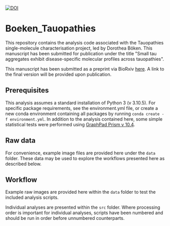 [![DOI](https://zenodo.org/badge/DOI/10.5281/zenodo.15635269/.svg)](https://doi.org/10.5281/zenodo.15635269)

# Boeken_Tauopathies

This repository contains the analysis code associated with the Tauopathies single-molecule characterisation project, led by Dorothea Böken. This manuscript has been submitted for publication under the title "Small tau aggregates exhibit disease-specific molecular profiles across tauopathies".

This manuscript has been submitted as a preprint via BioRxiv [here](biorxiv/link). A link to the final version will be provided upon publication.

## Prerequisites

This analysis assumes a standard installation of Python 3 (v 3.10.5). For specific package requirements, see the environment.yml file, or  create a new conda environment containing all packages by running ```conda create -f environment.yml```. In addition to the analysis contained here, some simple statistical tests were performed using [GraphPad Prism v 10.4](https://www.graphpad.com/scientific-software/prism/).

## Raw data

For convenience, example image files are provided here under the ```data``` folder. These data may be used to explore the workflows presented here as described below.


## Workflow

Example raw images are provided here within the ```data``` folder to test the included analysis scripts.

Individual analyses are presented within the ```src``` folder. Where processing order is important for individual analyses, scripts have been numbered and should be run in order before unnumbered counterparts.

